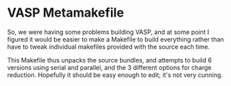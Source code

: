 VASP Metamakefile
=================

So, we were having some problems building VASP, and at some point I figured it would be easier to make a Makefile to build everything rather than have to tweak individual makefiles provided with the source each time.

This Makefile thus unpacks the source bundles, and attempts to build 6 versions using serial and parallel, and the 3 different options for charge reduction. Hopefully it should be easy enough to edit; it's not very cunning.

